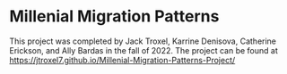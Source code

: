 # Millenial Migration Patterns

This project was completed by Jack Troxel, Karrine Denisova, Catherine Erickson, and Ally Bardas in the fall of 2022. The project can be found at https://jtroxel7.github.io/Millenial-Migration-Patterns-Project/
